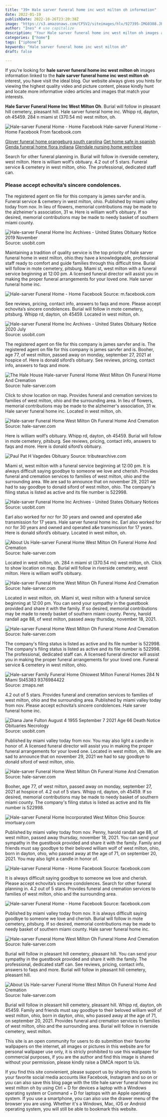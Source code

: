 ```yaml
---
title: "39+ Hale sarver funeral home inc west milton oh information"
date: 2022-01-19
publishDate: 2022-10-26T23:20:38Z
image: "https://s3.amazonaws.com/CFSV2/siteimages/hlv/927395-IMG0388.JPG"
author: "Ines" # use capitalize
description: "Your Hale sarver funeral home inc west milton oh images are ready. Hale sarver funeral home inc west milton oh are a topic that is being searched for and liked by netizens now. You can Get the Hale sarver funeral home inc west milton oh files here. Get all royalty-free images."
categories: ["home"]
tags: ["iphone"]
keywords: "Hale sarver funeral home inc west milton oh"
draft: false

---
```


If you're looking for **hale sarver funeral home inc west milton oh** images information linked to the **hale sarver funeral home inc west milton oh** interest, you have visit the ideal  blog.  Our website always  gives you  hints  for viewing  the highest  quality video and picture  content, please kindly hunt and locate more informative video articles and images  that match your interests.

**Hale Sarver Funeral Home Inc West Milton Oh**. Burial will follow in pleasant hill cemetery, pleasant hill. Hale sarver funeral home inc. Whipp rd, dayton, oh 45459. 284 n miami st (370.54 mi) west milton, oh.

![Hale-sarver Funeral Home - Home Facebook](https://lookaside.fbsbx.com/lookaside/crawler/media/?media_id=784945655623886&amp;get_thumbnail=1 "Hale-sarver Funeral Home - Home Facebook")
Hale-sarver Funeral Home - Home Facebook From facebook.com

[Glover funeral home orangeburg south carolina](/glover-funeral-home-orangeburg-south-carolina/)
[Get home safe in spanish](/get-home-safe-in-spanish/)
[Genda funeral home flora indiana](/genda-funeral-home-flora-indiana/)
[Glendale nursing home werribee](/glendale-nursing-home-werribee/)

Search for other funeral planning in. Burial will follow in riverside cemetery, west milton. Here is william wolf’s obituary. 4.2 out of 5 stars. Funeral service &amp; cemetery in west milton, ohio. The professional, dedicated staff can.

### Please accept echovita’s sincere condolences.

The registered agent on file for this company is james sarvfer and is. Funeral service &amp; cemetery in west milton, ohio. Published by miami valley today from nov. In lieu of flowers, memorial contributions may be made to the alzheimer&#039;s association, 31 w. Here is william wolf’s obituary. If so desired, memorial contributions may be made to needy basket of southern miami county.


![Hale-sarver Funeral Home Inc Archives - United States Obituary Notice 2019 November](https://usobit.com/obituaries-2019/11/wp-content/uploads/2019/11/26/Linda-Mae-Fry-September-29-1949-November-24-2019-age-70.jpg "Hale-sarver Funeral Home Inc Archives - United States Obituary Notice 2019 November")
Source: usobit.com

Maintaining a tradition of quality service is the top priority of hale sarver funeral home in west milton, ohio.they have a knowledgeable, professional staff ready to comfort and guide families through this difficult time. Burial will follow in mote cemetery, pitsburg. Miami st, west milton with a funeral service beginning at 12:00 pm. A licensed funeral director will assist you in making the proper funeral arrangements for your loved one. Hale sarver funeral home inc.

![Hale-sarver Funeral Home - Home Facebook](https://lookaside.fbsbx.com/lookaside/crawler/media/?media_id=2592506044110479 "Hale-sarver Funeral Home - Home Facebook")
Source: m.facebook.com

See reviews, pricing, contact info, answers to faqs and more. Please accept echovita’s sincere condolences. Burial will follow in mote cemetery, pitsburg. Whipp rd, dayton, oh 45459. Located in west milton, oh.

![Hale-sarver Funeral Home Inc Archives - United States Obituary Notice 2020 July](https://usobit.com/obituaries-2020/07/wp-content/uploads/2020/07/14/Virgil-Ray-Kingsley-April-7-1948-July-12-2020-age-72.jpg "Hale-sarver Funeral Home Inc Archives - United States Obituary Notice 2020 July")
Source: usobit.com

The registered agent on file for this company is james sarvfer and is. The registered agent on file for this company is james sarvfer and is. Booher, age 77, of west milton, passed away on monday, september 27, 2021 at hospice of. Here is donald siford’s obituary. See reviews, pricing, contact info, answers to faqs and more.

![The Hale House Hale-sarver Funeral Home West Milton Oh Funeral Home And Cremation](https://s3.amazonaws.com/CFSV2/siteimages/hlv/386001-hpim0051284x213.jpg "The Hale House Hale-sarver Funeral Home West Milton Oh Funeral Home And Cremation")
Source: hale-sarver.com

Click to show location on map. Provides funeral and cremation services to families of west milton, ohio and the surrounding area. In lieu of flowers, memorial contributions may be made to the alzheimer&#039;s association, 31 w. Hale sarver funeral home inc. Located in west milton, oh.

![Hale-sarver Funeral Home West Milton Oh Funeral Home And Cremation](https://s3.amazonaws.com/CFSV2/siteimages/hlv/628283-2.png "Hale-sarver Funeral Home West Milton Oh Funeral Home And Cremation")
Source: hale-sarver.com

Here is william wolf’s obituary. Whipp rd, dayton, oh 45459. Burial will follow in mote cemetery, pitsburg. See reviews, pricing, contact info, answers to faqs and more. Here is donald siford’s obituary.

![Paul Pat H Vagedes Obituary](https://tributecenteronline.s3-accelerate.amazonaws.com/Obituaries/14106092/Thumbnail.jpg "Paul Pat H Vagedes Obituary")
Source: tributearchive.com

Miami st, west milton with a funeral service beginning at 12:00 pm. It is always difficult saying goodbye to someone we love and cherish. Provides funeral and cremation services to families of west milton, ohio and the surrounding area. We are sad to announce that on november 29, 2021 we had to say goodbye to donald siford of west milton, ohio. The company&#039;s filing status is listed as active and its file number is 522998.

![Hale-sarver Funeral Home Inc Archives - United States Obituary Notices](https://usobit.com/2018/08/wp-content/uploads/2018/08/28/Ronald-J-Besecker-November-23-1940-August-26-2018-age-77.jpg "Hale-sarver Funeral Home Inc Archives - United States Obituary Notices")
Source: usobit.com

Earl also worked for ncr for 30 years and owned and operated a&amp;e transmission for 17 years. Hale sarver funeral home inc. Earl also worked for ncr for 30 years and owned and operated a&amp;e transmission for 17 years. Here is donald siford’s obituary. Located in west milton, oh.

![About Us Hale-sarver Funeral Home West Milton Oh Funeral Home And Cremation](https://s3.amazonaws.com/CFSV2/siteimages/hlv/999139-IMG0566.JPG "About Us Hale-sarver Funeral Home West Milton Oh Funeral Home And Cremation")
Source: hale-sarver.com

Located in west milton, oh. 284 n miami st (370.54 mi) west milton, oh. Click to show location on map. Burial will follow in riverside cemetery, west milton. Here is william wolf’s obituary.

![Hale-sarver Funeral Home West Milton Oh Funeral Home And Cremation](https://s3.amazonaws.com/CFSV2/siteimages/hlv/908030-3.png "Hale-sarver Funeral Home West Milton Oh Funeral Home And Cremation")
Source: hale-sarver.com

Located in west milton, oh. Miami st, west milton with a funeral service beginning at 12:00 pm. You can send your sympathy in the guestbook provided and share it with the family. If so desired, memorial contributions may be made to needy basket of southern miami county. Penny, harold randall age 88, of west milton, passed away thursday, november 18, 2021.

![Hale-sarver Funeral Home West Milton Oh Funeral Home And Cremation](https://s3.amazonaws.com/CFSV2/siteimages/hlv/225257-1.png "Hale-sarver Funeral Home West Milton Oh Funeral Home And Cremation")
Source: hale-sarver.com

The company&#039;s filing status is listed as active and its file number is 522998. The company&#039;s filing status is listed as active and its file number is 522998. The professional, dedicated staff can. A licensed funeral director will assist you in making the proper funeral arrangements for your loved one. Funeral service &amp; cemetery in west milton, ohio.

![Hale-sarver Family Funeral Home Ohiowest Milton Funeral Homes 284 N Miami St45383 9376984422](https://static-maps.yandex.ru/1.x/?lang=tr-TR&amp;ll=-84.32883,39.96663&amp;z=9&amp;l=map&amp;size=300,150 "Hale-sarver Family Funeral Home Ohiowest Milton Funeral Homes 284 N Miami St45383 9376984422")
Source: zmaps.net

4.2 out of 5 stars. Provides funeral and cremation services to families of west milton, ohio and the surrounding area. Published by miami valley today from nov. Please accept echovita’s sincere condolences. Hale sarver funeral home inc.

![Diana Jane Fulton August 4 1955 September 7 2021 Age 66 Death Notice Obituaries Necrology](https://usobit.com/obituaries-2021/wp-content/uploads/2021/09/09/Diana-Jane-Fulton-August-4-1955-September-7-2021-age-66.jpg "Diana Jane Fulton August 4 1955 September 7 2021 Age 66 Death Notice Obituaries Necrology")
Source: usobit.com

Published by miami valley today from nov. You may also light a candle in honor of. A licensed funeral director will assist you in making the proper funeral arrangements for your loved one. Located in west milton, oh. We are sad to announce that on november 29, 2021 we had to say goodbye to donald siford of west milton, ohio.

![Hale-sarver Funeral Home West Milton Oh Funeral Home And Cremation](https://s3.amazonaws.com/CFSV2/siteimages/hlv/217025-16755.jpg "Hale-sarver Funeral Home West Milton Oh Funeral Home And Cremation")
Source: hale-sarver.com

Booher, age 77, of west milton, passed away on monday, september 27, 2021 at hospice of. 4.2 out of 5 stars. Whipp rd, dayton, oh 45459. If so desired, memorial contributions may be made to needy basket of southern miami county. The company&#039;s filing status is listed as active and its file number is 522998.

![Hale-sarver Funeral Home Incorporated West Milton Ohio](https://www.imortuary.com/images/ph-images/32.jpg "Hale-sarver Funeral Home Incorporated West Milton Ohio")
Source: imortuary.com

Published by miami valley today from nov. Penny, harold randall age 88, of west milton, passed away thursday, november 18, 2021. You can send your sympathy in the guestbook provided and share it with the family. Family and friends must say goodbye to their beloved william wolf of west milton, ohio, born in dayton, ohio, who passed away at the age of 71, on september 20, 2021. You may also light a candle in honor of.

![Hale-sarver Funeral Home - Home Facebook](https://lookaside.fbsbx.com/lookaside/crawler/media/?media_id=784945655623886&amp;get_thumbnail=1 "Hale-sarver Funeral Home - Home Facebook")
Source: facebook.com

It is always difficult saying goodbye to someone we love and cherish. Please accept echovita’s sincere condolences. Search for other funeral planning in. 4.2 out of 5 stars. Provides funeral and cremation services to families of west milton, ohio and the surrounding area.

![Hale-sarver Funeral Home - Home Facebook](https://lookaside.fbsbx.com/lookaside/crawler/media/?media_id=1023180654812065&amp;get_thumbnail=1 "Hale-sarver Funeral Home - Home Facebook")
Source: facebook.com

Published by miami valley today from nov. It is always difficult saying goodbye to someone we love and cherish. Burial will follow in mote cemetery, pitsburg. If so desired, memorial contributions may be made to needy basket of southern miami county. Hale sarver funeral home inc.

![Hale-sarver Funeral Home West Milton Oh Funeral Home And Cremation](https://s3.amazonaws.com/CFSV2/siteimages/hlv/289970-4.png "Hale-sarver Funeral Home West Milton Oh Funeral Home And Cremation")
Source: hale-sarver.com

Burial will follow in pleasant hill cemetery, pleasant hill. You can send your sympathy in the guestbook provided and share it with the family. The professional, dedicated staff can. See reviews, pricing, contact info, answers to faqs and more. Burial will follow in pleasant hill cemetery, pleasant hill.

![About Us Hale-sarver Funeral Home West Milton Oh Funeral Home And Cremation](https://s3.amazonaws.com/CFSV2/siteimages/hlv/927395-IMG0388.JPG "About Us Hale-sarver Funeral Home West Milton Oh Funeral Home And Cremation")
Source: hale-sarver.com

Burial will follow in pleasant hill cemetery, pleasant hill. Whipp rd, dayton, oh 45459. Family and friends must say goodbye to their beloved william wolf of west milton, ohio, born in dayton, ohio, who passed away at the age of 71, on september 20, 2021. Provides funeral and cremation services to families of west milton, ohio and the surrounding area. Burial will follow in riverside cemetery, west milton.

This site is an open community for users to do submittion their favorite wallpapers on the internet, all images or pictures in this website are for personal wallpaper use only, it is stricly prohibited to use this wallpaper for commercial purposes, if you are the author and find this image is shared without your permission, please kindly raise a DMCA report to Us.

If you find this site convienient, please support us by sharing this posts to your favorite social media accounts like Facebook, Instagram and so on or you can also save this blog page with the title hale sarver funeral home inc west milton oh by using Ctrl + D for devices a laptop with a Windows operating system or Command + D for laptops with an Apple operating system. If you use a smartphone, you can also use the drawer menu of the browser you are using. Whether it's a Windows, Mac, iOS or Android operating system, you will still be able to bookmark this website.
